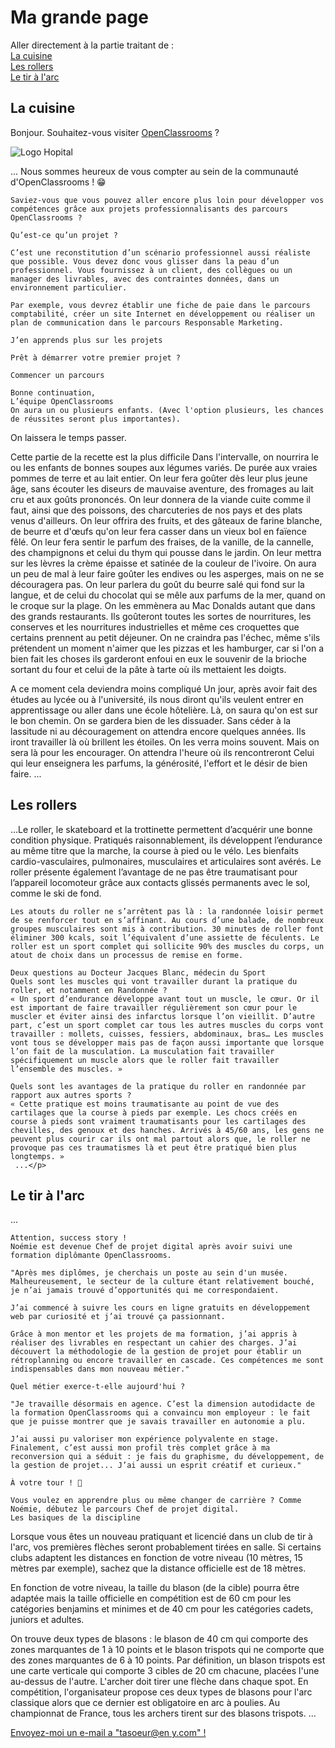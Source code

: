 <h1> Ma grande page </h1>

<p>
    Aller directement à la partie traitant de :<br />
    <a href="#cuisine">La cuisine</a><br />
    <a href="#rollers">Les rollers</a><br />
    <a href="#arc">Le tir à l'arc</a><br />
</p>
<h2 id="cuisine" title="cliquer ici pour aller directement dans la section cuisine">La cuisine</h2>
<p>Bonjour. Souhaitez-vous visiter <a href="https://openclassrooms.com" title="Vous ne le regretterez pas !" target="_blank">OpenClassrooms</a> ?</p>


<img src="html1/téléchargement.png" alt="Logo Hopital" />

<p>... Nous sommes heureux de vous compter au sein de la communauté d'OpenClassrooms ! 😁

    Saviez-vous que vous pouvez aller encore plus loin pour développer vos compétences grâce aux projets professionnalisants des parcours OpenClassrooms ?
    
    Qu’est-ce qu’un projet ?
    
    C’est une reconstitution d’un scénario professionnel aussi réaliste que possible. Vous devez donc vous glisser dans la peau d’un professionnel. Vous fournissez à un client, des collègues ou un manager des livrables, avec des contraintes données, dans un environnement particulier.
    
    Par exemple, vous devrez établir une fiche de paie dans le parcours comptabilité, créer un site Internet en développement ou réaliser un plan de communication dans le parcours Responsable Marketing.
    
    J’en apprends plus sur les projets
    
    Prêt à démarrer votre premier projet ?
    
    Commencer un parcours
    
    Bonne continuation,
    L’équipe OpenClassrooms 
    On aura un ou plusieurs enfants. (Avec l'option plusieurs, les chances de réussites seront plus importantes).
On laissera le temps passer.

Cette partie de la recette est la plus difficile
Dans l'intervalle, on nourrira le ou les enfants de bonnes soupes aux légumes variés.
De purée aux vraies pommes de terre et au lait entier.
On leur fera goûter dès leur plus jeune âge, sans écouter les diseurs de mauvaise aventure, des fromages au lait cru et aux goûts prononcés.
On leur donnera de la viande cuite comme il faut, ainsi que des poissons, des charcuteries de nos pays et des plats venus d'ailleurs.
On leur offrira des fruits, et des gâteaux de farine blanche, de beurre et d'œufs qu'on leur fera casser dans un vieux bol en faïence fêlé. 
On leur fera sentir le parfum des fraises, de la vanille, de la cannelle, des champignons et celui du thym qui pousse dans le jardin. 
On leur mettra sur les lèvres la crème épaisse et satinée de la couleur de l'ivoire. On aura un peu de mal à leur faire goûter les endives ou les asperges, mais on ne se découragera pas.
On leur parlera du goût du beurre salé qui fond sur la langue, et de celui du chocolat qui se mêle aux parfums de la mer, quand on le croque sur la plage.
On les emmènera au Mac Donalds autant que dans des grands restaurants. 
Ils goûteront toutes les sortes de nourritures, les conserves et les nourritures industrielles et même ces croquettes que certains prennent au petit déjeuner.
On ne craindra pas l'échec, même s'ils prétendent un moment n'aimer que les pizzas et les hamburger, car si l'on a bien fait les choses ils garderont enfoui en eux le souvenir de la brioche sortant du four et celui de la pâte à tarte où ils mettaient les doigts.

A ce moment cela deviendra moins compliqué
Un jour, après avoir fait des études au lycée ou à l'université, ils nous diront qu'ils veulent entrer en apprentissage ou aller dans une école hôtelière.
Là, on saura qu'on est sur le bon chemin.
On se gardera bien de les dissuader.
Sans céder à la lassitude ni au découragement on attendra encore quelques années.
Ils iront travailler là où brillent les étoiles.
On les verra moins souvent. Mais on sera là pour les encourager.
On attendra l'heure où ils rencontreront Celui qui leur enseignera les parfums, la générosité, l'effort et le désir de bien faire.
    ...</p>

<h2 id="rollers">Les rollers</h2>

<p>...Le roller, le skateboard et la trottinette permettent d’acquérir une bonne condition physique. Pratiqués raisonnablement, ils développent l’endurance au même titre que la marche, la course à pied ou le vélo. Les bienfaits cardio-vasculaires, pulmonaires, musculaires et articulaires sont avérés. Le roller présente également l’avantage de ne pas être traumatisant pour l’appareil locomoteur grâce aux contacts glissés permanents avec le sol, comme le ski de fond.

    Les atouts du roller ne s’arrêtent pas là : la randonnée loisir permet de se renforcer tout en s’affinant. Au cours d’une balade, de nombreux groupes musculaires sont mis à contribution. 30 minutes de roller font éliminer 300 kcals, soit l’équivalent d’une assiette de féculents. Le roller est un sport complet qui sollicite 90% des muscles du corps, un atout de choix dans un processus de remise en forme.
    
    Deux questions au Docteur Jacques Blanc, médecin du Sport
    Quels sont les muscles qui vont travailler durant la pratique du roller, et notamment en Randonnée ?
    « Un sport d’endurance développe avant tout un muscle, le cœur. Or il est important de faire travailler régulièrement son cœur pour le muscler et éviter ainsi des infarctus lorsque l’on vieillit. D’autre part, c’est un sport complet car tous les autres muscles du corps vont travailler : mollets, cuisses, fessiers, abdominaux, bras… Les muscles vont tous se développer mais pas de façon aussi importante que lorsque l’on fait de la musculation. La musculation fait travailler spécifiquement un muscle alors que le roller fait travailler l’ensemble des muscles. »
    
    Quels sont les avantages de la pratique du roller en randonnée par rapport aux autres sports ?
    « Cette pratique est moins traumatisante au point de vue des cartilages que la course à pieds par exemple. Les chocs créés en course à pieds sont vraiment traumatisants pour les cartilages des chevilles, des genoux et des hanches. Arrivés à 45/60 ans, les gens ne peuvent plus courir car ils ont mal partout alors que, le roller ne provoque pas ces traumatismes là et peut être pratiqué bien plus longtemps. »
     ...</p>

<h2 id="arc">Le tir à l'arc</h2>

<p>...  

    Attention, success story !
    Noémie est devenue Chef de projet digital après avoir suivi une formation diplômante OpenClassrooms.
    
    "Après mes diplômes, je cherchais un poste au sein d'un musée. Malheureusement, le secteur de la culture étant relativement bouché, je n’ai jamais trouvé d’opportunités qui me correspondaient.
    
    J’ai commencé à suivre les cours en ligne gratuits en développement web par curiosité et j’ai trouvé ça passionnant.
    
    Grâce à mon mentor et les projets de ma formation, j’ai appris à réaliser des livrables en respectant un cahier des charges. J’ai découvert la méthodologie de la gestion de projet pour établir un rétroplanning ou encore travailler en cascade. Ces compétences me sont indispensables dans mon nouveau métier."
    
    Quel métier exerce-t-elle aujourd'hui ?
    
    "Je travaille désormais en agence. C’est la dimension autodidacte de la formation OpenClassrooms qui a convaincu mon employeur : le fait que je puisse montrer que je savais travailler en autonomie a plu.
    
    J’ai aussi pu valoriser mon expérience polyvalente en stage. Finalement, c’est aussi mon profil très complet grâce à ma reconversion qui a séduit : je fais du graphisme, du développement, de la gestion de projet... J’ai aussi un esprit créatif et curieux."
    
    À votre tour ! 🙌
    
    Vous voulez en apprendre plus ou même changer de carrière ? Comme Noémie, débutez le parcours Chef de projet digital.
    Les basiques de la discipline
Lorsque vous êtes un nouveau pratiquant et licencié dans un club de tir à l'arc, vos premières flèches seront probablement tirées en salle. Si certains clubs adaptent les distances en fonction de votre niveau (10 mètres, 15 mètres par exemple), sachez que la distance officielle est de 18 mètres. 

En fonction de votre niveau, la taille du blason (de la cible) pourra être adaptée mais la taille officielle en compétition est de 60 cm pour les catégories benjamins et minimes et de 40 cm pour les catégories cadets, juniors et adultes. 

On trouve deux types de blasons : le blason de 40 cm qui comporte des zones marquantes de 1 à 10 points et le blason trispots qui ne comporte que des zones marquantes de 6 à 10 points. Par définition, un blason trispots est une carte verticale qui comporte 3 cibles de 20 cm chacune, placées l'une au-dessus de l'autre. L'archer doit tirer une flèche dans chaque spot. En compétition, l'organisateur propose ces deux types de blasons pour l'arc classique alors que ce dernier est obligatoire en arc à poulies. Au championnat de France, tous les archers tirent sur des blasons trispots. ...</p>

<p><a href="mailto:tasoeur@en y.com">Envoyez-moi un e-mail a "tasoeur@en y.com" !</a></p>
